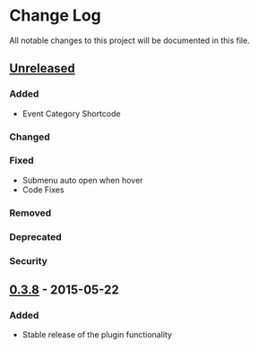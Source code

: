 # Change Log
All notable changes to this project will be documented in this file.

## [Unreleased]
### Added
- Event Category Shortcode

### Changed

### Fixed
- Submenu auto open when hover
- Code Fixes

### Removed

### Deprecated

### Security

## [0.3.8] - 2015-05-22
### Added
- Stable release of the plugin functionality

[Unreleased]: https://github.com/LiquidChurch/lqd-outreach/compare/v0.3.8...HEAD
[0.3.8]: https://github.com/LiquidChurch/lqd-outreach/compare/0.0.0...v0.3.8